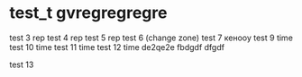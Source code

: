 # test_t gvregregregre
test 3 rep
test 4 rep
test 5 rep
test 6 (change zone)
test 7
кенооу
test 9 time
test 10 time
test 11 time
test 12 time
de2qe2e
fbdgdf
dfgdf

test 13
